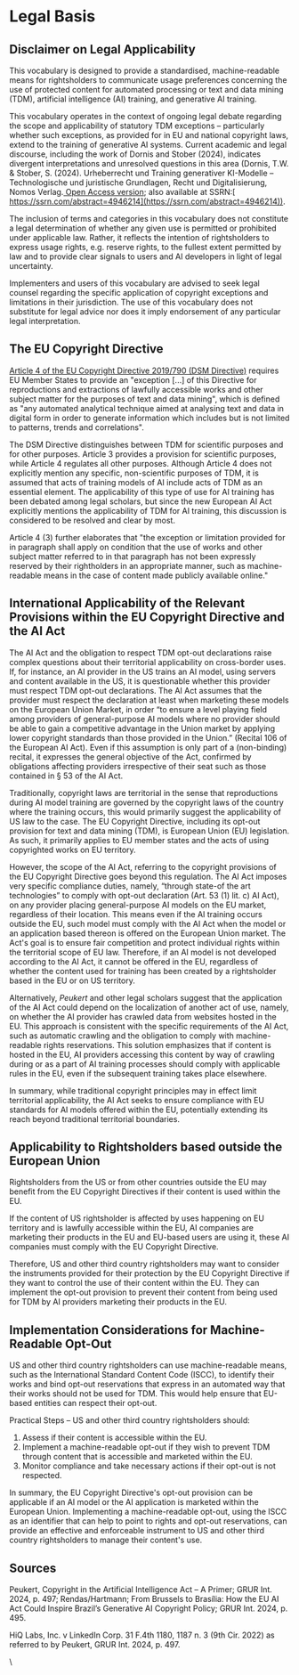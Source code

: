 # Legal Basis

## Disclaimer on Legal Applicability

This vocabulary is designed to provide a standardised, machine-readable means for rightsholders to communicate usage preferences concerning the use of protected content for automated processing or text and data mining (TDM), artificial intelligence (AI) training, and generative AI training.

This vocabulary operates in the context of ongoing legal debate regarding the scope and applicability of statutory TDM exceptions – particularly whether such exceptions, as provided for in EU and national copyright laws, extend to the training of generative AI systems. Current academic and legal discourse, including the work of Dornis and Stober (2024), indicates divergent interpretations and unresolved questions in this area (Dornis, T.W. & Stober, S. (2024). Urheberrecht und Training generativer KI-Modelle – Technologische und juristische Grundlagen, Recht und Digitalisierung, Nomos Verlag.[ Open Access version](https://www.nomos-elibrary.de/10.5771/9783748949558/urheberrecht-und-training-generativer-ki-modelle?page=1); also available at SSRN:[ https://ssrn.com/abstract=4946214](https://ssrn.com/abstract=4946214)).

The inclusion of terms and categories in this vocabulary does not constitute a legal determination of whether any given use is permitted or prohibited under applicable law. Rather, it reflects the intention of rightsholders to express usage rights, e.g. reserve rights, to the fullest extent permitted by law and to provide clear signals to users and AI developers in light of legal uncertainty.

Implementers and users of this vocabulary are advised to seek legal counsel regarding the specific application of copyright exceptions and limitations in their jurisdiction. The use of this vocabulary does not substitute for legal advice nor does it imply endorsement of any particular legal interpretation.

## The EU Copyright Directive

[Article 4 of the EU Copyright Directive 2019/790 (DSM Directive)](https://eur-lex.europa.eu/legal-content/EN/TXT/?uri=CELEX:32019L0790) requires EU Member States to provide an "exception \[...] of this Directive for reproductions and extractions of lawfully accessible works and other subject matter for the purposes of text and data mining", which is defined as "any automated analytical technique aimed at analysing text and data in digital form in order to generate information which includes but is not limited to patterns, trends and correlations".

The DSM Directive distinguishes between TDM for scientific purposes and for other purposes. Article 3 provides a provision for scientific purposes, while Article 4 regulates all other purposes. Although Article 4 does not explicitly mention any specific, non-scientific purposes of TDM, it is assumed that acts of training models of AI include acts of TDM as an essential element. The applicability of this type of use for AI training has been debated among legal scholars, but since the new European AI Act explicitly mentions the applicability of TDM for AI training, this discussion is considered to be resolved and clear by most.

Article 4 (3) further elaborates that "the exception or limitation provided for in paragraph shall apply on condition that the use of works and other subject matter referred to in that paragraph has not been expressly reserved by their rightholders in an appropriate manner, such as machine-readable means in the case of content made publicly available online."&#x20;

## International Applicability of the Relevant Provisions within the EU Copyright Directive and the AI Act

The AI Act and the obligation to respect TDM opt-out declarations raise complex questions about their territorial applicability on cross-border uses. If, for instance, an AI provider in the US trains an AI model, using servers and content available in the US, it is questionable whether this provider must respect TDM opt-out declarations. The AI Act assumes that the provider must respect the declaration at least when marketing these models on the European Union Market, in order “to ensure a level playing field among providers of general-purpose AI models where no provider should be able to gain a competitive advantage in the Union market by applying lower copyright standards than those provided in the Union.” (Recital 106 of the European AI Act). Even if this assumption is only part of a (non-binding) recital, it expresses the general objective of the Act, confirmed by obligations affecting providers irrespective of their seat such as those contained in § 53 of the AI Act.

Traditionally, copyright laws are territorial in the sense that reproductions during AI model training are governed by the copyright laws of the country where the training occurs, this would primarily suggest the applicability of US law to the case. The EU Copyright Directive, including its opt-out provision for text and data mining (TDM), is European Union (EU) legislation. As such, it primarily applies to EU member states and the acts of using copyrighted works on EU territory.

However, the scope of the AI Act, referring to the copyright provisions of the EU Copyright Directive goes beyond this regulation. The AI Act imposes very specific compliance duties, namely, “through state-of the art technologies” to comply with opt-out declaration (Art. 53 (1) lit. c) AI Act), on any provider placing general-purpose AI models on the EU market, regardless of their location. This means even if the AI training occurs outside the EU, such model must comply with the AI Act when the model or an application based thereon is offered on the European Union market. The Act's goal is to ensure fair competition and protect individual rights within the territorial scope of EU law. Therefore, if an AI model is not developed according to the AI Act, it cannot be offered in the EU, regardless of whether the content used for training has been created by a rightsholder based in the EU or on US territory.

Alternatively, _Peukert_ and other legal scholars suggest that the application of the AI Act could depend on the localization of another act of use, namely, on whether the AI provider has crawled data from websites hosted in the EU. This approach is consistent with the specific requirements of the AI Act, such as automatic crawling and the obligation to comply with machine-readable rights reservations. This solution emphasizes that if content is hosted in the EU, AI providers accessing this content by way of crawling during or as a part of AI training processes should comply with applicable rules in the EU, even if the subsequent training takes place elsewhere.

In summary, while traditional copyright principles may in effect limit territorial applicability, the AI Act seeks to ensure compliance with EU standards for AI models offered within the EU, potentially extending its reach beyond traditional territorial boundaries.

## Applicability to Rightsholders based outside the European Union

Rightsholders from the US or from other countries outside the EU may benefit from the EU Copyright Directives if their content is used within the EU.

If the content of US rightsholder is affected by uses happening on EU territory and is lawfully accessible within the EU, AI companies are marketing their products in the EU and EU-based users are using it, these AI companies must comply with the EU Copyright Directive.

Therefore, US and other third country rightsholders may want to consider the instruments provided for their protection by the EU Copyright Directive if they want to control the use of their content within the EU. They can implement the opt-out provision to prevent their content from being used for TDM by AI providers marketing their products in the EU.

## Implementation Considerations for Machine-Readable Opt-Out

US and other third country rightsholders can use machine-readable means, such as the International Standard Content Code (ISCC), to identify their works and bind opt-out reservations that express in an automated way that their works should not be used for TDM. This would help ensure that EU-based entities can respect their opt-out.

Practical Steps – US and other third country rightsholders should:

1. Assess if their content is accessible within the EU.
2. Implement a machine-readable opt-out if they wish to prevent TDM through content that is accessible and marketed within the EU.
3. Monitor compliance and take necessary actions if their opt-out is not respected.

In summary, the EU Copyright Directive's opt-out provision can be applicable if an AI model or the AI application is marketed within the European Union. Implementing a machine-readable opt-out, using the ISCC as an identifier that can help to point to rights and opt-out reservations, can provide an effective and enforceable instrument to US and other third country rightsholders to manage their content's use.

## Sources

Peukert, Copyright in the Artificial Intelligence Act – A Primer; GRUR Int. 2024, p. 497; Rendas/Hartmann; From Brussels to Brasília: How the EU AI Act Could Inspire Brazil’s Generative AI Copyright Policy; GRUR Int. 2024, p. 495.

HiQ Labs, Inc. v LinkedIn Corp. 31 F.4th 1180, 1187 n. 3 (9th Cir. 2022) as referred to by Peukert, GRUR Int. 2024, p. 497.

\
